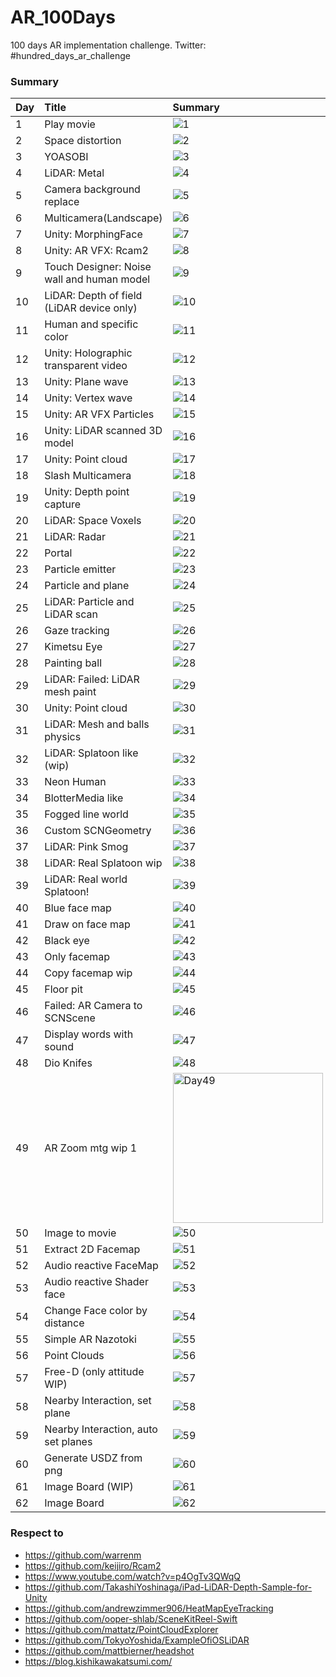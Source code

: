 # AR_100Days

100 days AR implementation challenge.
Twitter: #hundred_days_ar_challenge

### Summary

| Day | Title | Summary |
|:--|:--|:--|
| 1 | Play movie | ![1](https://user-images.githubusercontent.com/5768361/105378075-c9eeb180-5c4e-11eb-9692-d6d3d77928f6.gif) |
| 2 | Space distortion | ![2](https://user-images.githubusercontent.com/5768361/105388671-4a66df80-5c5a-11eb-96f8-2868b07e5dea.gif) |
| 3 | YOASOBI | ![3](https://user-images.githubusercontent.com/5768361/105378612-58633300-5c4f-11eb-9106-d4bc44872f78.gif) |
| 4 | LiDAR: Metal | ![4](https://user-images.githubusercontent.com/5768361/105389074-c3663700-5c5a-11eb-8b84-4284e0f16528.gif) |
| 5 | Camera background replace | ![5](https://user-images.githubusercontent.com/5768361/105388944-97e34c80-5c5a-11eb-8574-1885899ae83f.gif) |
| 6 | Multicamera(Landscape) | ![6](https://user-images.githubusercontent.com/5768361/105389212-eee92180-5c5a-11eb-9b45-04bc707afada.gif) |
| 7 | Unity: MorphingFace | ![7](https://user-images.githubusercontent.com/5768361/105389851-af6f0500-5c5b-11eb-8de6-2d6998132484.gif) |
| 8 | Unity: AR VFX: Rcam2 | ![8](https://user-images.githubusercontent.com/5768361/105389418-2a83eb80-5c5b-11eb-8db6-174df26384d0.gif) |
| 9 | Touch Designer: Noise wall and human model | ![9](https://user-images.githubusercontent.com/5768361/105389940-d4fc0e80-5c5b-11eb-96e3-3fecbf0d0845.gif) |
| 10 | LiDAR: Depth of field (LiDAR device only) | ![10](https://user-images.githubusercontent.com/5768361/105375683-459b2f00-5c4c-11eb-8723-9fa56c68c933.gif) |
| 11 | Human and specific color | ![11](https://user-images.githubusercontent.com/5768361/105375253-e9d0a600-5c4b-11eb-9cc1-3ec57d4c4d18.gif) |
| 12 | Unity: Holographic transparent video | ![12](https://user-images.githubusercontent.com/5768361/105374796-6ca53100-5c4b-11eb-94bd-51cb9f231311.gif) |
| 13 | Unity: Plane wave | ![13](https://user-images.githubusercontent.com/5768361/105374365-f7d1f700-5c4a-11eb-96fd-c880bf4644a3.gif) |
| 14 | Unity: Vertex wave | ![14](https://user-images.githubusercontent.com/5768361/105374203-c6f1c200-5c4a-11eb-950b-6093539e438f.gif) |
| 15 | Unity: AR VFX Particles | ![15](https://user-images.githubusercontent.com/5768361/105373609-35825000-5c4a-11eb-96f4-056d69b6eafc.gif) |
| 16 | Unity: LiDAR scanned 3D model | ![16](https://user-images.githubusercontent.com/5768361/105373326-e9cfa680-5c49-11eb-9f3f-6aa965daa8fa.gif) |
| 17 | Unity: Point cloud | ![17](https://user-images.githubusercontent.com/5768361/105372887-6ca43180-5c49-11eb-8585-37a5e2de41aa.gif) |
| 18 | Slash Multicamera | ![18](https://user-images.githubusercontent.com/5768361/105372479-fc95ab80-5c48-11eb-8041-68f4d608b310.gif) |
| 19 | Unity: Depth point capture | ![19](https://user-images.githubusercontent.com/5768361/105394383-d7149c00-5c60-11eb-9661-06d99b5e2766.gif) |
| 20 | LiDAR: Space Voxels | ![20](https://user-images.githubusercontent.com/5768361/105576821-cf680b00-5db8-11eb-9873-0f85b48e173d.gif) |
| 21 | LiDAR: Radar | ![21](https://user-images.githubusercontent.com/5768361/105623735-5ff92680-5e5f-11eb-8e7f-2493a2d6a88a.gif) |
| 22 | Portal | ![22](https://user-images.githubusercontent.com/5768361/106363791-023c7100-636e-11eb-8a14-32f7c825522f.gif) |
| 23 | Particle emitter | ![23](https://user-images.githubusercontent.com/5768361/106363828-4760a300-636e-11eb-82dd-fa1e192cec2d.gif) |
| 24 | Particle and plane | ![24](https://user-images.githubusercontent.com/5768361/106363907-bccc7380-636e-11eb-9745-42a4726a7382.gif) |
| 25 | LiDAR: Particle and LiDAR scan | ![25](https://user-images.githubusercontent.com/5768361/106363936-ed141200-636e-11eb-8972-a6dd0a514bf4.gif) |
| 26 | Gaze tracking | ![26](https://user-images.githubusercontent.com/5768361/106363969-23519180-636f-11eb-819a-522b7dbb9e8b.gif) |
| 27 | Kimetsu Eye | ![27](https://user-images.githubusercontent.com/5768361/106389121-2909ae80-6425-11eb-8e24-cd611bc85df3.gif) |
| 28 | Painting ball | ![28](https://user-images.githubusercontent.com/5768361/106389253-b8af5d00-6425-11eb-878d-a8fe526527e1.gif) |
| 29 | LiDAR: Failed: LiDAR mesh paint | ![29](https://user-images.githubusercontent.com/5768361/108621229-d3994e00-7474-11eb-86f3-5af5a862ab17.gif) |
| 30 | Unity: Point cloud | ![30](https://user-images.githubusercontent.com/5768361/108621294-325ec780-7475-11eb-87e2-dda59c33db80.gif) |
| 31 | LiDAR: Mesh and balls physics | ![31](https://user-images.githubusercontent.com/5768361/108622665-abfab380-747d-11eb-83fe-5915987ba2da.gif) |
| 32 | LiDAR: Splatoon like (wip) | ![32](https://user-images.githubusercontent.com/5768361/108622715-01cf5b80-747e-11eb-9e53-d8b9546d7591.gif) |
| 33 | Neon Human | ![33](https://user-images.githubusercontent.com/5768361/108622778-583c9a00-747e-11eb-8208-b71be65cae66.gif) |
| 34 | BlotterMedia like | ![34](https://user-images.githubusercontent.com/5768361/108622860-eadd3900-747e-11eb-8c91-8de05a812136.gif) |
| 35 | Fogged line world | ![35](https://user-images.githubusercontent.com/5768361/108622909-3859a600-747f-11eb-9a54-b22936c4258f.gif) |
| 36 | Custom SCNGeometry | ![36](https://user-images.githubusercontent.com/5768361/108622938-650dbd80-747f-11eb-9dfd-9a04c7b7ab6e.gif) |
| 37 | LiDAR: Pink Smog | ![37](https://user-images.githubusercontent.com/5768361/108623029-f8df8980-747f-11eb-845c-daec1b4f5283.gif) |
| 38 | LiDAR: Real Splatoon wip | ![38](https://user-images.githubusercontent.com/5768361/108623076-4f4cc800-7480-11eb-8168-34e656ccc7b9.gif) |
| 39 | LiDAR: Real world Splatoon! | ![39](https://user-images.githubusercontent.com/5768361/108623167-d13cf100-7480-11eb-8273-ad494c76d689.gif) |
| 40 | Blue face map | ![40](https://user-images.githubusercontent.com/5768361/108623206-1a8d4080-7481-11eb-9525-9d2f72cc7b2a.gif) |
| 41 | Draw on face map | ![41](https://user-images.githubusercontent.com/5768361/108623268-68a24400-7481-11eb-93f6-ebe8f78480d1.gif) |
| 42 | Black eye | ![42](https://user-images.githubusercontent.com/5768361/140615287-f37f6f67-df37-4fc6-b268-b91283197c12.gif) |
| 43 | Only facemap | ![43](https://user-images.githubusercontent.com/5768361/140615316-f6b24f01-13b5-4747-b62e-231b7413ef61.gif) |
| 44 | Copy facemap wip | ![44](https://user-images.githubusercontent.com/5768361/140615544-5202240c-4136-4b73-a68e-1c29d49631aa.gif) |
| 45 | Floor pit | ![45](https://user-images.githubusercontent.com/5768361/140615575-f6c1b4d4-5285-4f0c-bcb8-940bfec26446.gif) |
| 46 | Failed: AR Camera to SCNScene | ![46](https://user-images.githubusercontent.com/5768361/140615677-fd448f01-ac89-4433-9788-67fe14a28396.gif) |
| 47 | Display words with sound | ![47](https://user-images.githubusercontent.com/5768361/140615712-4a9c6f2c-a907-4855-a336-748e0c4ace53.gif) |
| 48 | Dio Knifes | ![48](https://user-images.githubusercontent.com/5768361/140615771-41da67b8-77df-45c7-950d-26cb79e7176c.gif) |
| 49 | AR Zoom mtg wip 1 | <img alt="Day49" src="https://user-images.githubusercontent.com/5768361/140615830-a613f839-ed88-4870-b9d8-dc3ae63d42d0.jpg" width="240px"> |
| 50 | Image to movie | ![50](https://user-images.githubusercontent.com/5768361/140615855-5ce99e17-5ead-4f94-af02-67c7eb0116b4.gif) |
| 51 | Extract 2D Facemap | ![51](https://user-images.githubusercontent.com/5768361/140616029-7bf76604-cf44-4bcb-bbdc-1a07120147f2.gif) |
| 52 | Audio reactive FaceMap | ![52](https://user-images.githubusercontent.com/5768361/140616127-a609bb73-3b6d-41a1-8c34-57bd8097e993.gif) |
| 53 | Audio reactive Shader face | ![53](https://user-images.githubusercontent.com/5768361/140616143-88b7a090-9777-4f83-b366-36f366505d53.gif) |
| 54 | Change Face color by distance | ![54](https://user-images.githubusercontent.com/5768361/140616189-dfcc1e94-ec63-4c95-84f0-3a14b0007ad1.gif) |
| 55 | Simple AR Nazotoki | ![55](https://user-images.githubusercontent.com/5768361/140616247-6d7f4091-1a76-441f-bc74-c43f0806b298.gif) |
| 56 | Point Clouds | ![56](https://user-images.githubusercontent.com/5768361/140616282-43d5bceb-dc87-4aab-bb32-6f94513d91f0.gif) |
| 57 | Free-D (only attitude WIP) | ![57](https://user-images.githubusercontent.com/5768361/140616314-ac1008d3-357d-4cc0-8d02-edfbe75b44a2.gif) |
| 58 | Nearby Interaction, set plane | ![58](https://user-images.githubusercontent.com/5768361/140616448-fc1499e4-7d21-4e5f-9a24-20c6e0e109d5.gif) |
| 59 | Nearby Interaction, auto set planes | ![59](https://user-images.githubusercontent.com/5768361/140616479-ec4a6e08-7466-4a54-8137-3f32f3a5873e.gif) |
| 60 | Generate USDZ from png | ![60](https://user-images.githubusercontent.com/5768361/140616504-18af77f3-6e38-438c-9ba1-0fd653bc4b4b.gif) |
| 61 | Image Board (WIP) | ![61](https://user-images.githubusercontent.com/5768361/140616517-a614ab0e-0469-4b0c-810b-31624753d61f.gif) |
| 62 | Image Board | ![62](https://user-images.githubusercontent.com/5768361/140616550-22e5e345-c4e7-4b37-9b7b-3c84f1e5e34f.gif) |


### Respect to
- https://github.com/warrenm
- https://github.com/keijiro/Rcam2
- https://www.youtube.com/watch?v=p4OgTv3QWqQ
- https://github.com/TakashiYoshinaga/iPad-LiDAR-Depth-Sample-for-Unity
- https://github.com/andrewzimmer906/HeatMapEyeTracking
- https://github.com/ooper-shlab/SceneKitReel-Swift
- https://github.com/mattatz/PointCloudExplorer
- https://github.com/TokyoYoshida/ExampleOfiOSLiDAR
- https://github.com/mattbierner/headshot
- https://blog.kishikawakatsumi.com/
